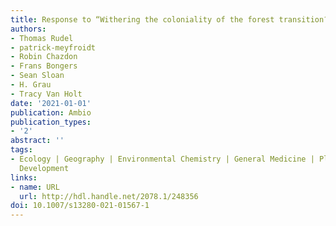 ```yaml
---
title: Response to “Withering the coloniality of the forest transition?”
authors:
- Thomas Rudel
- patrick-meyfroidt
- Robin Chazdon
- Frans Bongers
- Sean Sloan
- H. Grau
- Tracy Van Holt
date: '2021-01-01'
publication: Ambio
publication_types:
- '2'
abstract: ''
tags:
- Ecology | Geography | Environmental Chemistry | General Medicine | Planning and
  Development
links:
- name: URL
  url: http://hdl.handle.net/2078.1/248356
doi: 10.1007/s13280-021-01567-1
---
```

